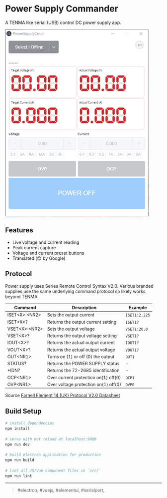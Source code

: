 # Power Supply Commander

A TENMA like serial (USB) control DC power supply app.

![animated showcase](example.webp)

## Features

- Live voltage and current reading
- Peak current capture
- Voltage and current preset buttons
- Translated (:blush: by Google)

## Protocol

Power supply uses Series Remote Control Syntax V2.0. Various branded supplies
use the same underlying command protocol so likely works beyond TENMA.

| Command         | Description                          | Example       |
| --------------- | ------------------------------------ | ------------- |
| ISET\<X>:\<NR2> | Sets the output current              | `ISET1:2.225` |
| ISET\<X>?       | Returns the output current setting   | `ISET1?`      |
| VSET\<X>:\<NR2> | Sets the output voltage              | `VSET1:20.0`  |
| VSET\<X>?       | Returns the output voltage setting   | `VSET1?`      |
| IOUT\<X>?       | Returns the actual output current    | `IOUT1?`      |
| VOUT\<X>?       | Returns the actual output voltage    | `VOUT1?`      |
| OUT\<NR1>       | Turns on (1) or off (0) the output   | `OUT1`        |
| STATUS?         | Returns the POWER SUPPLY status      | -             |
| \*IDN?          | Returns the 72-2685 identification   | -             |
| OCP\<NR1>       | Over current protection on(1) off(0) | `OCP1`        |
| OVP\<NR1>       | Over voltage protection on(1) off(0) | `OVP0`        |

Source [Farnell Element 14 (UK) Protocol V2.0 Datasheet](https://www.element14.com/community/docs/DOC-75108/l/protocol-information-for-tenma-72-2550-and-tenma-72-2535-qa-window-driver)

## Build Setup

```bash
# install dependencies
npm install

# serve with hot reload at localhost:9080
npm run dev

# build electron application for production
npm run build

# lint all JS/Vue component files in `src/`
npm run lint

```

---

> #electron, #vuejs, #elementui, #serialport,
